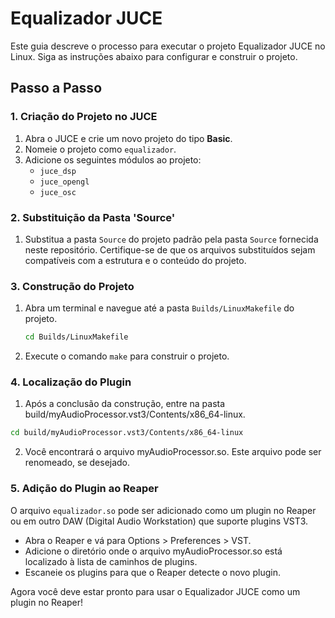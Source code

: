 # Equalizador JUCE

Este guia descreve o processo para executar o projeto Equalizador JUCE no Linux. Siga as instruções abaixo para configurar e construir o projeto.

## Passo a Passo

### 1. Criação do Projeto no JUCE

1. Abra o JUCE e crie um novo projeto do tipo **Basic**.
2. Nomeie o projeto como `equalizador`.
3. Adicione os seguintes módulos ao projeto:
   - `juce_dsp`
   - `juce_opengl`
   - `juce_osc`

### 2. Substituição da Pasta 'Source'

1. Substitua a pasta `Source` do projeto padrão pela pasta `Source` fornecida neste repositório. Certifique-se de que os arquivos substituídos sejam compatíveis com a estrutura e o conteúdo do projeto.

### 3. Construção do Projeto

1. Abra um terminal e navegue até a pasta `Builds/LinuxMakefile` do projeto.

   ```bash
   cd Builds/LinuxMakefile
   ```
2. Execute o comando `make` para construir o projeto.

### 4. Localização do Plugin
1. Após a conclusão da construção, entre na pasta build/myAudioProcessor.vst3/Contents/x86_64-linux.

  ```bash
  cd build/myAudioProcessor.vst3/Contents/x86_64-linux
  ```

2. Você encontrará o arquivo myAudioProcessor.so. Este arquivo pode ser renomeado, se desejado.

### 5. Adição do Plugin ao Reaper
O arquivo `equalizador.so` pode ser adicionado como um plugin no Reaper ou em outro DAW (Digital Audio Workstation) que suporte plugins VST3.

 - Abra o Reaper e vá para Options > Preferences > VST.
 - Adicione o diretório onde o arquivo myAudioProcessor.so está localizado à lista de caminhos de plugins.
 - Escaneie os plugins para que o Reaper detecte o novo plugin.

Agora você deve estar pronto para usar o Equalizador JUCE como um plugin no Reaper!
